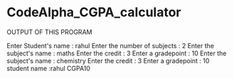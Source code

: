 # CodeAlpha_CGPA_calculator

OUTPUT OF THIS PROGRAM

Enter Student's name : rahul
Enter the number of subjects :  2
Enter the subject's name : maths
Enter the credit : 3
Enter a gradepoint : 10
Enter the subject's name : chemistry
Enter the credit : 3
Enter a gradepoint : 10
student name :rahul
CGPA10
